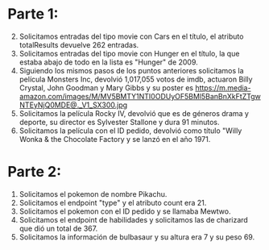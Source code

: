 # Parte 1:
2) Solicitamos entradas del tipo movie con Cars en el título, el atributo totalResults devuelve 262 entradas.
3) Solicitamos entradas del tipo movie con Hunger en el título, la que estaba abajo de todo en la lista es "Hunger" de 2009.
4) Siguiendo los mismos pasos de los puntos anteriores solicitamos la película Monsters Inc, devolvió 1,017,055 votos de imdb, actuaron Billy Crystal, John Goodman y Mary Gibbs y su poster es https://m.media-amazon.com/images/M/MV5BMTY1NTI0ODUyOF5BMl5BanBnXkFtZTgwNTEyNjQ0MDE@._V1_SX300.jpg
5) Solicitamos la película Rocky IV, devolvió que es de géneros drama y deporte, su director es Sylvester Stallone y dura 91 minutos.
6) Solicitamos la película con el ID pedido, devolvió como título "Willy Wonka & the Chocolate Factory y se lanzó en el año 1971.

# Parte 2:
1) Solicitamos el pokemon de nombre Pikachu.
2) Solicitamos el endpoint "type" y el atributo count era 21.
3) Solicitamos el pokemon con el ID pedido y se llamaba Mewtwo.
4) Solicitamos el endpoint de habilidades y solicitamos las de charizard que dió un total de 367. 
5) Solicitamos la información de bulbasaur y su altura era 7 y su peso 69.
